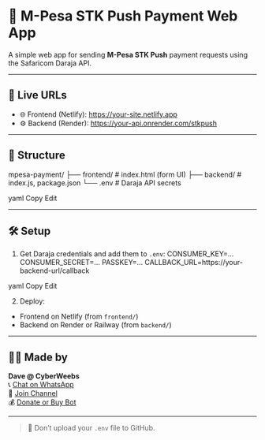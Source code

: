 # 💸 M-Pesa STK Push Payment Web App

A simple web app for sending **M-Pesa STK Push** payment requests using the Safaricom Daraja API.

---

## 🚀 Live URLs

- 🌐 Frontend (Netlify): https://your-site.netlify.app  
- ⚙️ Backend (Render): https://your-api.onrender.com/stkpush

---

## 📂 Structure

mpesa-payment/
├── frontend/ # index.html (form UI)
├── backend/ # index.js, package.json
└── .env # Daraja API secrets

yaml
Copy
Edit

---

## 🛠 Setup

1. Get Daraja credentials and add them to `.env`:
CONSUMER_KEY=...
CONSUMER_SECRET=...
PASSKEY=...
CALLBACK_URL=https://your-backend-url/callback

yaml
Copy
Edit

2. Deploy:
- Frontend on Netlify (from `frontend/`)
- Backend on Render or Railway (from `backend/`)

---

## 🙋‍♂️ Made by

**Dave @ CyberWeebs**  
📞 [Chat on WhatsApp](https://wa.me/254769279076)  
📢 [Join Channel](https://whatsapp.com/channel/0029VavpWUvGk1Fkbzz0vz0v)  
💰 [Donate or Buy Bot](https://selar.com/w61562)

---

> 🔐 Don’t upload your `.env` file to GitHub.
